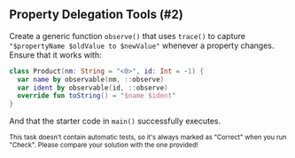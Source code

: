 ## Property Delegation Tools (#2)

Create a generic function `observe()` that uses `trace()` to capture
`"$propertyName $oldValue to $newValue"` whenever a property changes. Ensure
that it works with:

```kotlin
class Product(nm: String = "<0>", id: Int = -1) {
  var name by observable(nm, ::observe)
  var ident by observable(id, ::observe)
  override fun toString() = "$name $ident"
}
```

And that the starter code in `main()` successfully executes.

<sub> This task doesn't contain automatic tests,
so it's always marked as "Correct" when you run "Check".
Please compare your solution with the one provided! </sub>
